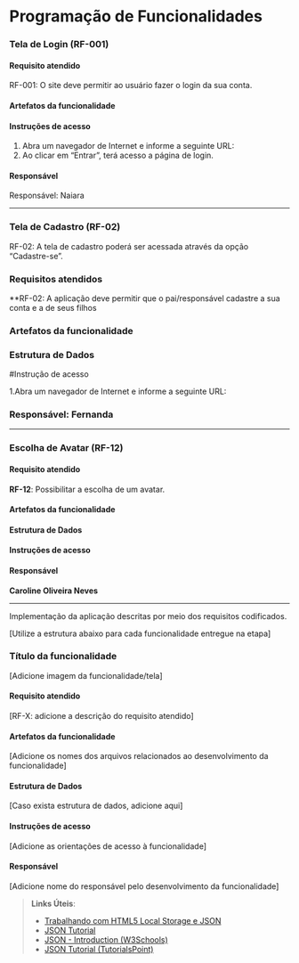 # Programação de Funcionalidades

### Tela de Login (RF-001)

#### Requisito atendido 

RF-001: O site deve permitir ao usuário fazer o login da sua conta.

#### Artefatos da funcionalidade

#### Instruções de acesso

1.	Abra um navegador de Internet e informe a seguinte URL:
2.	Ao clicar em “Entrar”, terá acesso a página de login.

#### Responsável
Responsável: Naiara
<hr>



### Tela de Cadastro (RF-02)

RF-02: A tela de cadastro poderá ser acessada através da opção “Cadastre-se”. 

### Requisitos atendidos 

**RF-02: A aplicação deve permitir que o pai/responsável cadastre a sua conta e a de seus filhos

### Artefatos da funcionalidade

### Estrutura de Dados

#Instrução de acesso

1.Abra um navegador de Internet e informe a seguinte URL:


### Responsável: Fernanda

<hr>


### Escolha de Avatar (RF-12)

#### Requisito atendido

**RF-12**: Possibilitar a escolha de um avatar.

#### Artefatos da funcionalidade

#### Estrutura de Dados

#### Instruções de acesso


#### Responsável

**Caroline Oliveira Neves**

<hr>

Implementação da aplicação descritas por meio dos requisitos codificados. 

[Utilize a estrutura abaixo para cada funcionalidade entregue na etapa]

### Título da funcionalidade

[Adicione imagem da funcionalidade/tela]


#### Requisito atendido

[RF-X: adicione a descrição do requisito atendido]


#### Artefatos da funcionalidade

[Adicione os nomes dos arquivos relacionados ao desenvolvimento da funcionalidade]


#### Estrutura de Dados

[Caso exista estrutura de dados, adicione aqui]


#### Instruções de acesso

[Adicione as orientações de acesso à funcionalidade]


#### Responsável

[Adicione nome do responsável pelo desenvolvimento da funcionalidade]




> **Links Úteis**:
> - [Trabalhando com HTML5 Local Storage e JSON](https://www.devmedia.com.br/trabalhando-com-html5-local-storage-e-json/29045)
> - [JSON Tutorial](https://www.w3resource.com/JSON)
> - [JSON - Introduction (W3Schools)](https://www.w3schools.com/js/js_json_intro.asp)
> - [JSON Tutorial (TutorialsPoint)](https://www.tutorialspoint.com/json/index.htm)

